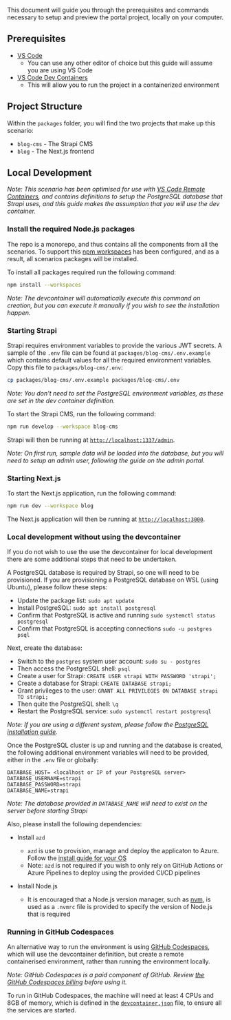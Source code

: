 This document will guide you through the prerequisites and commands necessary to setup and preview the portal project, locally on your computer.

## Prerequisites

- [VS Code](https://code.visualstudio.com/)
  - You can use any other editor of choice but this guide will assume you are using VS Code
- [VS Code Dev Containers](https://code.visualstudio.com/docs/remote/containers)
  - This will allow you to run the project in a containerized environment

## Project Structure

Within the `packages` folder, you will find the two projects that make up this scenario:

- `blog-cms` - The Strapi CMS
- `blog` - The Next.js frontend

## Local Development

_Note: This scenario has been optimised for use with [VS Code Remote Containers](https://code.visualstudio.com/docs/remote/containers), and contains definitions to setup the PostgreSQL database that Strapi uses, and this guide makes the assumption that you will use the dev container._

### Install the required Node.js packages

The repo is a monorepo, and thus contains all the components from all the scenarios. To support this [npm workspaces](https://docs.npmjs.com/cli/using-npm/workspaces) has been configured, and as a result, all scenarios packages will be installed.

To install all packages required run the following command:

```bash
npm install --workspaces
```

_Note: The devcontainer will automatically execute this command on creation, but you can execute it manually if you wish to see the installation happen._

### Starting Strapi

Strapi requires environment variables to provide the various JWT secrets. A sample of the `.env` file can be found at `packages/blog-cms/.env.example` which contains default values for all the required environment variables. Copy this file to `packages/blog-cms/.env`:

```bash
cp packages/blog-cms/.env.example packages/blog-cms/.env
```

_Note: You don't need to set the PostgreSQL environment variables, as these are set in the dev container definition._

To start the Strapi CMS, run the following command:

```bash
npm run develop --workspace blog-cms
```

Strapi will then be running at [`http://localhost:1337/admin`](http://localhost:1337/admin).

_Note: On first run, sample data will be loaded into the database, but you will need to setup an admin user, following the guide on the admin portal._

### Starting Next.js

To start the Next.js application, run the following command:

```bash
npm run dev --workspace blog
```

The Next.js application will then be running at [`http://localhost:3000`](http://localhost:3000).

### Local development without using the devcontainer

If you do not wish to use the use the devcontainer for local development there are some additional steps that need to be undertaken.

A PostgreSQL database is required by Strapi, so one will need to be provisioned. If you are provisioning a PostgreSQL database on WSL (using Ubuntu), please follow these steps:

- Update the package list: `sudo apt update`
- Install PostgreSQL: `sudo apt install postgresql`
- Confirm that PostgreSQL is active and running `sudo systemctl status postgresql`
- Confirm that PostgreSQL is accepting connections `sudo -u postgres psql`

Next, create the database:

- Switch to the `postgres` system user account: `sudo su - postgres`
- Then access the PostgreSQL shell: `psql`
- Create a user for Strapi: `CREATE USER strapi WITH PASSWORD 'strapi';`
- Create a database for Strapi: `CREATE DATABASE strapi;`
- Grant privileges to the user: `GRANT ALL PRIVILEGES ON DATABASE strapi TO strapi;`
- Then quite the PostgreSQL shell: `\q`
- Restart the PostgreSQL service: `sudo systemctl restart postgresql`

_Note: If you are using a different system, please follow the [PostgreSQL installation guide](https://www.postgresql.org/download/)._

Once the PostgreSQL cluster is up and running and the database is created, the following additional environment variables will need to be provided, either in the `.env` file or globally:

```
DATABASE_HOST= <localhost or IP of your PostgreSQL server>
DATABASE_USERNAME=strapi
DATABASE_PASSWORD=strapi
DATABASE_NAME=strapi
```

_Note: The database provided in `DATABASE_NAME` will need to exist on the server before starting Strapi_

Also, please install the following dependencies:

- Install `azd`

  - `azd` is use to provision, manage and deploy the applicaton to Azure. Follow the [install guide for your OS](https://learn.microsoft.com/azure/developer/azure-developer-cli/install-azd)
  - Note: `azd` is not required if you wish to only rely on GitHub Actions or Azure Pipelines to deploy using the provided CI/CD pipelines

- Install Node.js
  - It is encouraged that a Node.js version manager, such as [nvm](https://nvm.sh), is used as a `.nvmrc` file is provided to specify the version of Node.js that is required

### Running in GitHub Codespaces

An alternative way to run the environment is using [GitHub Codespaces](https://github.com/codespaces), which will use the devcontainer definition, but create a remote containerised environment, rather than running the environment locally.

_Note: GitHub Codespaces is a paid component of GitHub. Review [the GitHub Codespaces billing](https://docs.github.com/en/billing/managing-billing-for-github-codespaces/about-billing-for-github-codespaces) before using it._

To run in GitHub Codespaces, the machine will need at least 4 CPUs and 8GB of memory, which is defined in the [`devcontainer.json`](./.devcontainer/devcontainer.json) file, to ensure all the services are started.
